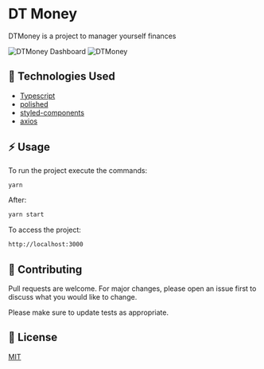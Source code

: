 # DT Money

DTMoney is a project to manager yourself finances

![DTMoney Dashboard](https://ibb.co/n7K9g1D)
![DTMoney](https://ibb.co/RpvG6d6)


## :link: Technologies Used

- [Typescript](https://www.typescriptlang.org/)
- [polished](https://polished.js.org/)
- [styled-components](https://styled-components.com/)
- [axios](https://github.com/axios/axios)



## :zap: Usage

To run the project execute the commands:

```bash
yarn
```

After:

```bash
yarn start
```

To access the project:

```bash
http://localhost:3000
```

## :pencil: Contributing
Pull requests are welcome. For major changes, please open an issue first to discuss what you would like to change.

Please make sure to update tests as appropriate.

## :book: License
[MIT](https://choosealicense.com/licenses/mit/)